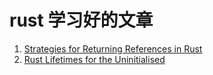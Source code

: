 # rust 学习好的文章

1. [Strategies for Returning References in Rust](https://bryce.fisher-fleig.org/strategies-for-returning-references-in-rust/)
2. [Rust Lifetimes for the Uninitialised](https://asquera.de/blog/2018-01-29/rust-lifetimes-for-the-uninitialised/)
